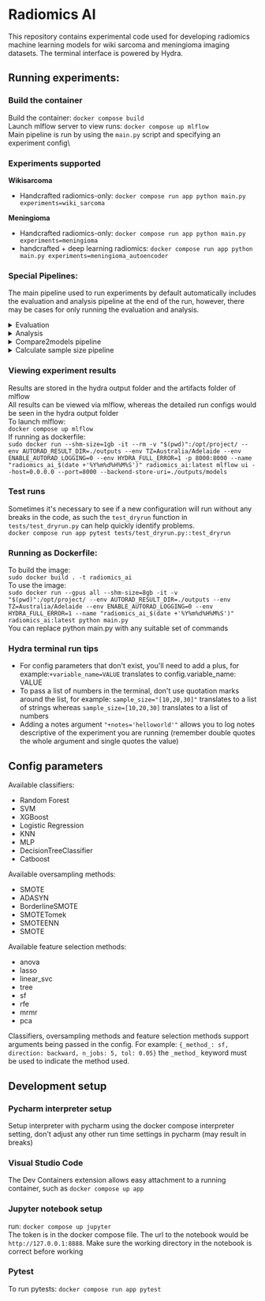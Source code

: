 # Radiomics AI

This repository contains experimental code used for developing radiomics machine learning models for wiki sarcoma and meningioma imaging datasets. The terminal interface is powered by Hydra.

## Running experiments:
### Build the container
Build the container: `docker compose build`\
Launch mlflow server to view runs: `docker compose up mlflow`\
Main pipeline is run by using the `main.py` script and specifying an experiment config\

### Experiments supported
**Wikisarcoma**
 - Handcrafted radiomics-only: `docker compose run app python main.py experiments=wiki_sarcoma`

**Meningioma**
 - Handcrafted radiomics-only: `docker compose run app python main.py experiments=meningioma`
 - handcrafted + deep learning radiomics: `docker compose run app python main.py experiments=meningioma_autoencoder`

### Special Pipelines:
The main pipeline used to run experiments by default automatically includes the evaluation and analysis pipeline at the end of the run, however, there may be cases for only running the evaluation and analysis.
<details>
<summary>Evaluation</summary>
<code>docker compose run app python main.py experiments=meningioma pipelines=evaluate_run</code><br>
Runs only the evaluation portion of the main pipeline, it runs the bootstrap component and generates confidence intervals for AUC ROC, speicifcity, sensitivity, positive predictive value and negative predictive value, in addition to the AUC ROC curve.
It accepts a `run_id` argument to analyse a specific run, or it'll analyse the last run of the experiment name in the config

</details>
<details>
<summary>Analysis</summary>
<code>docker compose run app python main.py experiments=meningioma pipelines=analysis
</code><br>
Runs only the analysis portion of the main pipeline, mainly for explaining and assessing model performance.
It accepts a `run_id` argument to analyze a specific run, or it'll analyze the last run of the experiment name in the config.
It calculates the Shapley values of the selected model in the run, and plots:

 - The global absolute SHAP bar plot
 - Breakdown of the bar plot according to feature class and imaging modalities
 - Scatter plot of the top features
 - Box and whisker plots of the chosen features against the outcome
If the bootstrap scores have been calculated, it'll additionally plot:
 - Calibration curve
 - Decision analysis curve
</details>
<details>
<summary>Compare2models pipeline</summary>
<code>docker compose run app python main.py experiments=meningioma pipelines=compare2models model1_run_id=??? model2_run_id=???
</code><br>
Requires specifying `model1_run_id` and `model2_run_id` to get the model and dataset artifacts
Uses the Combined 5x2 f test to evaluate the difference in performance between 2 models
</details>
<details>
<summary>Calculate sample size pipeline</summary>
<code>docker compose run app python main.py experiments=meningioma pipeline._target_=src.pipeline.get_sample_size +sample_sizes=[115,110,100,90,80,70,60,50,40,30,20]
Uses a post hoc subsampling method to calculate whether a sufficient sample size was used to train the model, returns a box and whisker plot
</code><br>

</details>


### Viewing experiment results
Results are stored in the hydra output folder and the artifacts folder of mlflow\
All results can be viewed via mlflow, whereas the detailed run configs would be seen in the hydra output folder\
To launch mlflow:\
`docker compose up mlflow`\
If running as dockerfile:\
`sudo docker run --shm-size=1gb -it --rm -v "$(pwd)":/opt/project/ --env AUTORAD_RESULT_DIR=./outputs --env TZ=Australia/Adelaide --env ENABLE_AUTORAD_LOGGING=0 --env HYDRA_FULL_ERROR=1 -p 8000:8000 --name "radiomics_ai_$(date +'%Y%m%d%H%M%S')" radiomics_ai:latest mlflow ui --host=0.0.0.0 --port=8000 --backend-store-uri=./outputs/models`

### Test runs

Sometimes it's necessary to see if a new configuration  will run without any breaks in the code, as such the `test_dryrun` function in `tests/test_dryrun.py` can help quickly identify problems. \
`docker compose run app pytest tests/test_dryrun.py::test_dryrun`

### Running as Dockerfile:
To build the image:\
`sudo docker build . -t radiomics_ai`\
To use the image:\
`sudo docker run --gpus all --shm-size=8gb -it -v "$(pwd)":/opt/project/ --env AUTORAD_RESULT_DIR=./outputs --env TZ=Australia/Adelaide --env ENABLE_AUTORAD_LOGGING=0 --env HYDRA_FULL_ERROR=1 --name "radiomics_ai_$(date +'%Y%m%d%H%M%S')" radiomics_ai:latest python main.py`\
You can replace python main.py with any suitable set of commands

### Hydra terminal run tips
 - For config parameters that don't exist, you'll need to add a plus, for example:`+variable_name=VALUE` translates to config.variable_name: VALUE
 - To pass a list of numbers in the terminal, don't use quotation marks around the list, for example: `sample_size="[10,20,30]"` translates to a list of strings whereas `sample_size=[10,20,30]` translates to a list of numbers
 - Adding a notes argument `"+notes='helloworld'"` allows you to log notes descriptive of the experiment you are running (remember double quotes the whole argument and single quotes the value)

 ## Config parameters
 Available classifiers:
- Random Forest
- SVM
- XGBoost
- Logistic Regression
- KNN
- MLP
- DecisionTreeClassifier
- Catboost

Available oversampling methods:
- SMOTE
- ADASYN
- BorderlineSMOTE
- SMOTETomek
- SMOTEENN
- SMOTE

Available feature selection methods:
- anova
- lasso
- linear_svc
- tree
- sf
- rfe
- mrmr
- pca

Classifiers, oversampling methods and feature selection methods support arguments being passed in the config. For example: `{_method_: sf, direction: backward, n_jobs: 5, tol: 0.05}` the `_method_` keyword must be used to indicate the method used.
## Development setup ##

### Pycharm interpreter setup
Setup interpreter with pycharm using the docker compose interpreter setting, don't adjust any other run time settings 
in pycharm (may result in breaks)

### Visual Studio Code
The Dev Containers extension allows easy attachment to a running container, such as `docker compose up app`

### Jupyter notebook setup
run: `docker compose up jupyter`\
The token is in the docker compose file. The url to the notebook would be `http://127.0.0.1:8888`. Make sure the working directory in the notebook is correct before working
### Pytest
To run pytests: `docker compose run app pytest`

